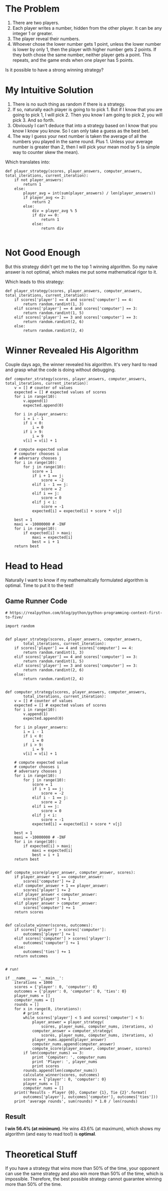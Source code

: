 The Problem
=========
1. There are two players.
2. Each player writes a number, hidden from the other player. It can be any integer 1 or greater.
3. The player reveal their numbers.
4. Whoever chose the lower number gets 1 point, unless the lower number is lower by only 1, then the player with higher number gets 2 points.
If they both chose the same number, neither player gets a point.
This repeats, and the game ends when one player has 5 points.

Is it possible to have a strong winning strategy?

My Intuitive Solution
=========
1. There is no such thing as random if there is a strategy.
2. If so, naturally each player is going to to pick 1. But if I know that you are going to pick 1, I will pick 2. Then you know I am going to pick 2, you will pick 3. And so forth.
3. Obviously I can't deduce that into a strategy based on I know that you know I know you know. So I can only take a guess as the best bet.
4. The way I guess your next number is taken the average of all the numbers you played in the same round. Plus 1. Unless your average number is greater than 2, then I will pick your mean mod by 5 (a simple way to counter skew the mean).

Which translates into:
```
def player_strategy(scores, player_answers, computer_answers, total_iterations, current_iteration):
    if not player_answers:
        return 1
    else:
        player_avg = int(sum(player_answers) / len(player_answers))
        if player_avg <= 2:
            return 2
        else:
            div = player_avg % 5
            if div == 0:
                return 1
            else:
                return div
                
```
Not Good Enough
=========
But this strategy didn't get me to the top 1 winning algorithm. So my naive answer is not optimal, which makes me put some mathematical rigor to it.

Which leads to this strategy:
```
def player_strategy(scores, player_answers, computer_answers, total_iterations, current_iteration):
    if scores['player'] == 4 and scores['computer'] == 4:
        return random.randint(1, 3)
    elif scores['player'] == 4 and scores['computer'] == 3:
        return random.randint(1, 5)
    elif scores['player'] == 3 and scores['computer'] == 3:
        return random.randint(2, 6)
    else:
        return random.randint(2, 4)
```
Winner Revealed His Algorithm
=========
Couple days ago, the winner revealed his algorithm. It's very hard to read and grasp what the code is doing without debugging.

```
def computer_strategy(scores, player_answers, computer_answers, total_iterations, current_iteration):
    v = [] # counter of values
    expected = [] # expected values of scores
    for i in range(10):
        v.append(1)
        expected.append(0)

    for i in player_answers:
        i = i - 1
        if i < 0:
            i = 0
        if i > 9:
            i = 9
        v[i] = v[i] + 1

    # compute expected value
    # computer chooses i
    # adversary chooses j
    for i in range(10):
        for j in range(10):
            score = 1
            if i + 1 == j:
                score = -2
            elif i - 1 == j:
                score = 2
            elif i == j:
                score = 0
            elif j < i:
                score = -1
            expected[i] = expected[i] + score * v[j]

    best = 1
    maxi = -10000000 # -INF
    for i in range(10):
        if expected[i] > maxi:
            maxi = expected[i]
            best = i + 1
    return best
```
Head to Head
=========
Naturally I want to know if my mathemaitcally formulated algorithm is optimal. Time to put it to the test!

Game Runner Code
---------
```
# https://realpython.com/blog/python/python-programming-contest-first-to-five/

import random


def player_strategy(scores, player_answers, computer_answers,
        total_iterations, current_iteration):
    if scores['player'] == 4 and scores['computer'] == 4:
        return random.randint(1, 3)
    elif scores['player'] == 4 and scores['computer'] == 3:
        return random.randint(1, 5)
    elif scores['player'] == 3 and scores['computer'] == 3:
        return random.randint(2, 6)
    else:
        return random.randint(2, 4)


def computer_strategy(scores, player_answers, computer_answers,
        total_iterations, current_iteration):
    v = [] # counter of values
    expected = [] # expected values of scores
    for i in range(10):
        v.append(1)
        expected.append(0)

    for i in player_answers:
        i = i - 1
        if i < 0:
            i = 0
        if i > 9:
            i = 9
        v[i] = v[i] + 1

    # compute expected value
    # computer chooses i
    # adversary chooses j
    for i in range(10):
        for j in range(10):
            score = 1
            if i + 1 == j:
                score = -2
            elif i - 1 == j:
                score = 2
            elif i == j:
                score = 0
            elif j < i:
                score = -1
            expected[i] = expected[i] + score * v[j]

    best = 1
    maxi = -10000000 # -INF
    for i in range(10):
        if expected[i] > maxi:
            maxi = expected[i]
            best = i + 1
    return best


def compute_score(player_answer, computer_answer, scores):
    if player_answer + 1 == computer_answer:
        scores['computer'] += 2
    elif computer_answer + 1 == player_answer:
        scores['player'] += 2
    elif player_answer < computer_answer:
        scores['player'] += 1
    elif player_answer > computer_answer:
        scores['computer'] += 1
    return scores


def calculate_winner(scores, outcomes):
    if scores['player'] > scores['computer']:
        outcomes['player'] += 1
    elif scores['computer'] > scores['player']:
        outcomes['computer'] += 1
    else:
        outcomes['ties'] += 1
    return outcomes


# run!

if __name__ == '__main__':
    iterations = 1000
    scores = {'player': 0, 'computer': 0}
    outcomes = {'player': 0, 'computer': 0, 'ties': 0}
    player_nums = []
    computer_nums = []
    rounds = []
    for x in range(0, iterations):
        # print x
        while scores['player'] < 5 and scores['computer'] < 5:
            player_answer = player_strategy(
                scores, player_nums, computer_nums, iterations, x)
            computer_answer = computer_strategy(
                scores, player_nums, computer_nums, iterations, x)
            player_nums.append(player_answer)
            computer_nums.append(computer_answer)
            compute_score(player_answer, computer_answer, scores)
        if len(computer_nums) == 3:
            print 'Computer: ', computer_nums
            print 'Player: ', player_nums
            print scores
        rounds.append(len(computer_nums))
        calculate_winner(scores, outcomes)
        scores = {'player': 0, 'computer': 0}
        player_nums = []
        computer_nums = []
    print('Results - Player {0}, Computer {1}, Tie {2}'.format(
        outcomes['player'], outcomes['computer'], outcomes['ties']))
    print 'average rounds', sum(rounds) * 1.0 / len(rounds)
```

Result
-------
**I win 56.4% (at minimum)**. He wins 43.6% (at maximum), which shows my algorithm (and easy to read too!) is **optimal**. 

Theoretical Stuff
=====
If you have a strategy that wins more than 50% of the time, your opponent can use the same strategy and also win more than 50% of the time, which is impossible. Therefore, the best possible strategy cannot guarantee winning more than 50% of the time.
